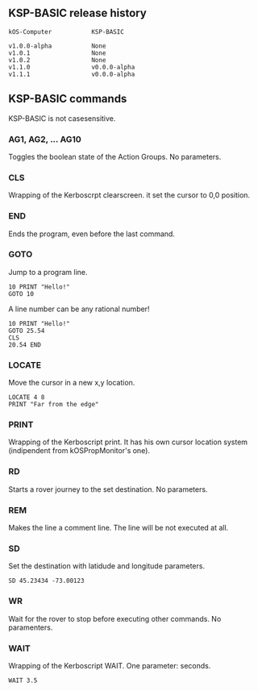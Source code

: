 ## KSP-BASIC release history
```
kOS-Computer           KSP-BASIC

v1.0.0-alpha           None
v1.0.1                 None
v1.0.2                 None
v1.1.0                 v0.0.0-alpha
v1.1.1                 v0.0.0-alpha
```
## KSP-BASIC commands
KSP-BASIC is not casesensitive.
### AG1, AG2, ... AG10
Toggles the boolean state of the Action Groups. No parameters.
### CLS
Wrapping of the Kerboscrpt clearscreen. it set the cursor to 0,0 position.
### END
Ends the program, even before the last command.
### GOTO
Jump to a program line.
```
10 PRINT "Hello!"
GOTO 10
```
A line number can be any rational number!
```
10 PRINT "Hello!"
GOTO 25.54
CLS
20.54 END
```
### LOCATE
Move the cursor in a new x,y location.
```
LOCATE 4 8
PRINT "Far from the edge"
```
### PRINT
Wrapping of the Kerboscript print. It has his own cursor location system (indipendent from kOSPropMonitor's one).
### RD
Starts a rover journey to the set destination. No parameters.
### REM
Makes the line a comment line. The line will be not executed at all.
### SD
Set the destination with latidude and longitude parameters.
```
SD 45.23434 -73.00123
```
### WR
Wait for the rover to stop before executing other commands. No paramenters.
### WAIT
Wrapping of the Kerboscript WAIT. One parameter: seconds.
```
WAIT 3.5
```

